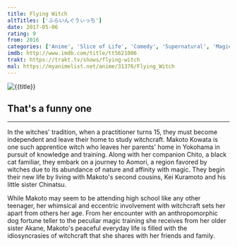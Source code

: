 ```yaml
---
title: Flying Witch
altTitles: ['ふらいんぐうぃっち']
date: 2017-05-06
rating: 9
from: 2016
categories: ['Anime', 'Slice of Life', 'Comedy', 'Supernatural', 'Magic', 'Shounen']
imdb: http://www.imdb.com/title/tt5621006
trakt: https://trakt.tv/shows/flying-witch
mal: https://myanimelist.net/anime/31376/Flying_Witch
---
```


![{{title}}](http://kotori/{{slug}}/title.jpg)

## That's a funny one

***

In the witches' tradition, when a practitioner turns 15, they must become independent and leave their home to study witchcraft. Makoto Kowata is one such apprentice witch who leaves her parents' home in Yokohama in pursuit of knowledge and training. Along with her companion Chito, a black cat familiar, they embark on a journey to Aomori, a region favored by witches due to its abundance of nature and affinity with magic. They begin their new life by living with Makoto's second cousins, Kei Kuramoto and his little sister Chinatsu.

While Makoto may seem to be attending high school like any other teenager, her whimsical and eccentric involvement with witchcraft sets her apart from others her age. From her encounter with an anthropomorphic dog fortune teller to the peculiar magic training she receives from her older sister Akane, Makoto's peaceful everyday life is filled with the idiosyncrasies of witchcraft that she shares with her friends and family.

